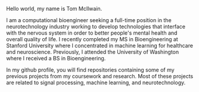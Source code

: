 Hello world, my name is Tom McIlwain.

I am a computational bioengineer seeking a full-time position in the neurotechnology industry working to develop technologies that interface with the nervous system in order to better people's mental health and overall quality of life. I recently completed my MS in Bioengineering at Stanford University where I concentrated in machine learning for healthcare and neuroscience. Previously, I attended the University of Washington where I received a BS in Bioengineering.

In my github profile, you will find repositories containing some of my previous projects from my coursework and research. Most of these projects are related to signal processing, machine learning, and neurotechnology.
